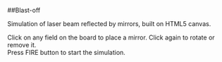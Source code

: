 ##Blast-off

Simulation of laser beam reflected by mirrors, built on HTML5 canvas.

Click on any field on the board to place a mirror. Click again to rotate or remove it.<br>
Press FIRE button to start the simulation.
